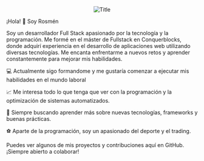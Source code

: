 <div align="center">
  <img src="https://readme-typing-svg.herokuapp.com?font=Architects+Daughter&color=%2338C2FF&size=50&center=true&vCenter=true&height=60&width=600&lines=Holaaa!+Soy Rosmén Valencia!!!;Bienvenidos a mi perfil!" alt="Title"></img>
</div>

¡Hola! 👋 Soy Rosmén

Soy un desarrollador Full Stack apasionado por la tecnología y la programación. Me formé en el máster de Fullstack en Conquerblocks, donde adquirí experiencia en el desarrollo de aplicaciones web utilizando diversas tecnologías. Me encanta enfrentarme a nuevos retos y aprender constantemente para mejorar mis habilidades.

💻 Actualmente sigo formandome y me gustaría comenzar a ejecutar mis habilidades en el mundo laboral

📈 Me interesa todo lo que tenga que ver con la programación y la optimización de sistemas automatizados.

🚀 Siempre buscando aprender más sobre nuevas tecnologías, frameworks y buenas prácticas.

⚽️ Aparte de la programación, soy un apasionado del deporte y el trading.

Puedes ver algunos de mis proyectos y contribuciones aquí en GitHub. ¡Siempre abierto a colaborar!

